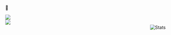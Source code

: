 🤡 

<!-- Here are some ideas to get you started:

- 🔭 I’m currently working on ...
- 🌱 I’m currently learning ...
- 👯 I’m looking to collaborate on ...
- 🤔 I’m looking for help with ...
- 💬 Ask me about ...
- 📫 How to reach me: ...
- 😄 Pronouns: ...
- ⚡ Fun fact: ...
-->
<!-- <img align="center" src="https://raw.githubusercontent.com/4rknova/4rknova/main/banner.png">
<div>
  <!-- <a href="https://www.4rknova.com/feed.xml" target="blank"> -->


![](https://github-readme-stats.vercel.app/api?username=kaizer1&theme=dark&hide_border=true&include_all_commits=false&count_private=true)<br/>
![](https://github-readme-streak-stats.herokuapp.com/?user=kaizer1&theme=dark&hide_border=true)<br/>
 <img alt="Stats" align="right" src="https://github-readme-stats.vercel.app/api/top-langs?username=kaizer1&show_icons=true&locale=ru&layout=compact&theme=dark" alt="kaizer1" />

<!-- BLOG-POST-LIST:START -->
<!-- - Google Play https://play.google.com/store/apps/dev?id=7075717207923460142 -->
<!-- url to blog games https://www.4rknova.com//blog/2025/09/21/blob-3d --> 
<!-- BLOG-POST-LIST:END -->
